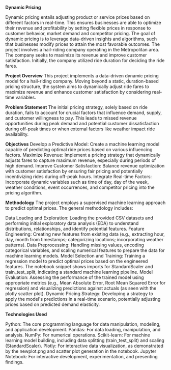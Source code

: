 
**Dynamic Pricing**


Dynamic pricing entails adjusting product or service prices based on different factors in real-time. This ensures businesses are able to optimize their revenue and profitability by setting flexible prices in response to customer behavior, market demand and competitor pricing. 
The goal of dynamic pricing is to leverage data-driven insights and algorithms, such that businesses modify prices to attain the most favorable outcomes. The project involves a hail-riding company operating in the Metropolitan area. The company seeks to maximize its revenue and improve customer satisfaction. Initially, the company utilized ride duration for deciding the ride fares. 

**Project Overview**
This project implements a data-driven dynamic pricing model for a hail-riding company. Moving beyond a static, duration-based pricing structure, the system aims to dynamically adjust ride fares to maximize revenue and enhance customer satisfaction by considering real-time variables.

**Problem Statement**
The initial pricing strategy, solely based on ride duration, fails to account for crucial factors that influence demand, supply, and customer willingness to pay. This leads to missed revenue opportunities during peak demand and potential customer dissatisfaction during off-peak times or when external factors like weather impact ride availability.

**Objectives**
Develop a Predictive Model: Create a machine learning model capable of predicting optimal ride prices based on various influencing factors.
Maximize Revenue: Implement a pricing strategy that dynamically adjusts fares to capture maximum revenue, especially during periods of high demand.
Improve Customer Satisfaction: Balance revenue optimization with customer satisfaction by ensuring fair pricing and potentially incentivizing rides during off-peak hours.
Integrate Real-time Factors: Incorporate dynamic variables such as time of day, day of the week, weather conditions, event occurrences, and competitor pricing into the pricing algorithm.

**Methodology**
The project employs a supervised machine learning approach to predict optimal prices. The general methodology includes:

Data Loading and Exploration: Loading the provided CSV datasets and performing initial exploratory data analysis (EDA) to understand distributions, relationships, and identify potential features.
Feature Engineering: Creating new features from existing data (e.g., extracting hour, day, month from timestamps; categorizing locations; incorporating weather patterns).
Data Preprocessing: Handling missing values, encoding categorical variables, and scaling numerical features to prepare the data for machine learning models.
Model Selection and Training: Training a regression model to predict optimal prices based on the engineered features. The notebook snippet shows imports for StandardScaler and train_test_split, indicating a standard machine learning pipeline.
Model Evaluation: Assessing the performance of the trained model using appropriate metrics (e.g., Mean Absolute Error, Root Mean Squared Error for regression) and visualizing predictions against actuals (as seen with the plotly scatter plot).
Dynamic Pricing Strategy: Developing a strategy to apply the model's predictions in a real-time scenario, potentially adjusting prices based on predicted demand elasticity.

**Technologies Used**

Python: The core programming language for data manipulation, modeling, and application development.
Pandas: For data loading, manipulation, and analysis.
NumPy: For numerical operations.
Scikit-learn: For machine learning model building, including data splitting (train_test_split) and scaling (StandardScaler).
Plotly: For interactive data visualization, as demonstrated by the newplot.png and scatter plot generation in the notebook.
Jupyter Notebook: For interactive development, experimentation, and presenting findings.

